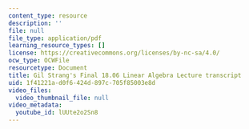 ```yaml
---
content_type: resource
description: ''
file: null
file_type: application/pdf
learning_resource_types: []
license: https://creativecommons.org/licenses/by-nc-sa/4.0/
ocw_type: OCWFile
resourcetype: Document
title: Gil Strang's Final 18.06 Linear Algebra Lecture transcript
uid: 1f41221a-d0f6-424d-897c-705f85003e8d
video_files:
  video_thumbnail_file: null
video_metadata:
  youtube_id: lUUte2o2Sn8
---
```


